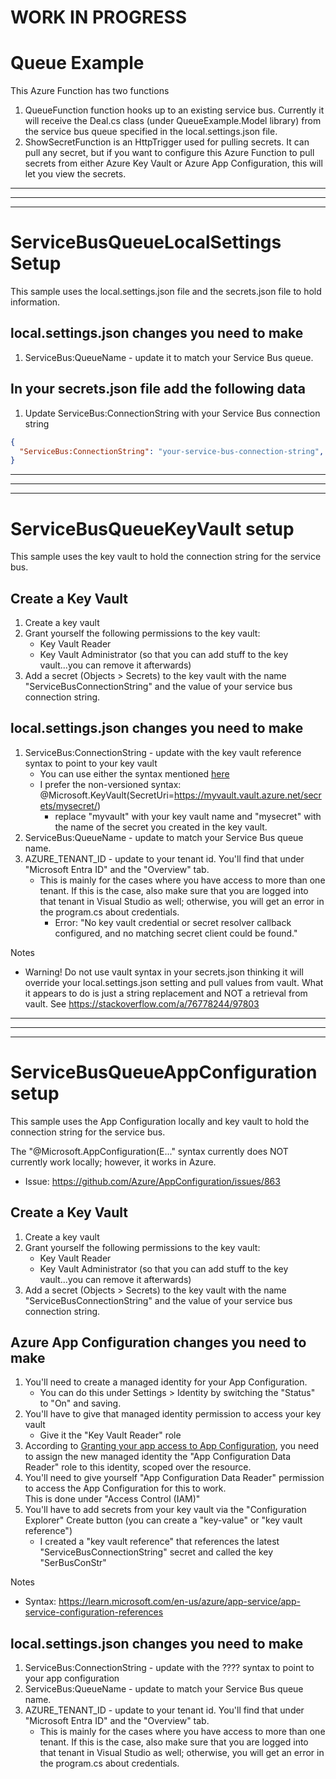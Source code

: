 # WORK IN PROGRESS

# Queue Example
This Azure Function has two functions
1. QueueFunction function hooks up to an existing service bus.  Currently it will receive the Deal.cs class (under QueueExample.Model library) from the service bus queue specified in the local.settings.json file.
2. ShowSecretFunction is an HttpTrigger used for pulling secrets.  It can pull any secret, but if you want to configure this 
   Azure Function to pull secrets from either Azure Key Vault or Azure App Configuration, this will let you view the secrets.

---
---
---

# ServiceBusQueueLocalSettings Setup
This sample uses the local.settings.json file and the secrets.json file to hold information.

## local.settings.json changes you need to make
1. ServiceBus:QueueName - update it to match your Service Bus queue.

## In your secrets.json file add the following data
1. Update ServiceBus:ConnectionString with your Service Bus connection string 
```json
{
  "ServiceBus:ConnectionString": "your-service-bus-connection-string",
}
```
---
---
---
# ServiceBusQueueKeyVault setup
This sample uses the key vault to hold the connection string for the service bus.

## Create a Key Vault
1. Create a key vault
2. Grant yourself the following permissions to the key vault:
    - Key Vault Reader 
	- Key Vault Administrator (so that you can add stuff to the key vault...you can remove it afterwards)
3. Add a secret (Objects > Secrets) to the key vault with the name "ServiceBusConnectionString" and the value of your service bus connection string.

## local.settings.json changes you need to make
1. ServiceBus:ConnectionString - update with the key vault reference syntax to point to your key vault
   - You can use either the syntax mentioned [here](https://learn.microsoft.com/en-us/azure/app-service/app-service-key-vault-references?tabs=azure-cli#source-app-settings-from-key-vault)
   - I prefer the non-versioned syntax:  @Microsoft.KeyVault(SecretUri=https://myvault.vault.azure.net/secrets/mysecret/)
      - replace "myvault" with your key vault name and "mysecret" with the name of the secret you created in the key vault.
2. ServiceBus:QueueName - update to match your Service Bus queue name.
3. AZURE_TENANT_ID - update to your tenant id.  You'll find that under "Microsoft Entra ID" and the "Overview" tab.
   - This is mainly for the cases where you have access to more than one tenant.  If this is the case, also make sure that you are logged 
	 into that tenant in Visual Studio as well; otherwise, you will get an error in the program.cs about credentials.
      - Error: "No key vault credential or secret resolver callback configured, and no matching secret client could be found."

Notes
   - Warning! Do not use vault syntax in your secrets.json thinking it will override your local.settings.json setting and pull values from vault.
	 What it appears to do is just a string replacement and NOT a retrieval from vault.  See https://stackoverflow.com/a/76778244/97803 

---
---
---
# ServiceBusQueueAppConfiguration setup
This sample uses the App Configuration locally and key vault to hold the connection string for the service bus.

The "@Microsoft.AppConfiguration(E..." syntax currently does NOT currently work locally; however, it works in Azure.
- Issue: https://github.com/Azure/AppConfiguration/issues/863

## Create a Key Vault
1. Create a key vault
2. Grant yourself the following permissions to the key vault:
    - Key Vault Reader 
	- Key Vault Administrator (so that you can add stuff to the key vault...you can remove it afterwards)
3. Add a secret (Objects > Secrets) to the key vault with the name "ServiceBusConnectionString" and the value of your service bus connection string.

## Azure App Configuration changes you need to make
1. You'll need to create a managed identity for your App Configuration.
   - You can do this under Settings > Identity by switching the "Status" to "On" and saving.
2. You'll have to give that managed identity permission to access your key vault
   - Give it the "Key Vault Reader" role	 
3. According to [Granting your app access to App Configuration](https://learn.microsoft.com/en-us/azure/app-service/app-service-configuration-references#granting-your-app-access-to-app-configuration),
   you need to assign the new managed identity the "App Configuration Data Reader" role to this identity, scoped over the resource.
4. You'll need to give yourself "App Configuration Data Reader" permission to access the App Configuration for this to work.  
   This is done under "Access Control (IAM)"
5. You'll have to add secrets from your key vault via the "Configuration Explorer" Create button (you can create a "key-value" or "key vault reference")
   - I created a "key vault reference" that references the latest "ServiceBusConnectionString" secret and called the key "SerBusConStr"

Notes
- Syntax:  https://learn.microsoft.com/en-us/azure/app-service/app-service-configuration-references

## local.settings.json changes you need to make
1. ServiceBus:ConnectionString - update with the ???? syntax to point to your app configuration
2. ServiceBus:QueueName - update to match your Service Bus queue name.
3. AZURE_TENANT_ID - update to your tenant id.  You'll find that under "Microsoft Entra ID" and the "Overview" tab.
   - This is mainly for the cases where you have access to more than one tenant.  If this is the case, also make sure that you are logged 
	 into that tenant in Visual Studio as well; otherwise, you will get an error in the program.cs about credentials.




